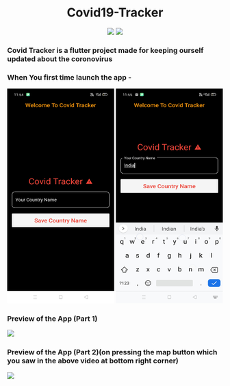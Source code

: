 
<div align="center">

# Covid19-Tracker
[![](https://img.shields.io/badge/Made_with-Flutter-red?style=for-the-badge&logo=flutter)](https://flutter.dev/)
[![](https://img.shields.io/badge/IDE-Visual_Studio_Code-red?style=for-the-badge&logo=visual-studio-code)](https://code.visualstudio.com/  "Visual Studio Code")
</div>

### Covid Tracker is a flutter project made for keeping ourself updated about the coronovirus



### When You first time launch the app - 
<img src="images/part2.jpg" alt="" width="250" height="500">
<img src="images/part1.jpg" alt="" width="250" height="500">

### Preview of the App (Part 1)

![](https://media.giphy.com/media/cLSeKBOdpAn13SMD89/giphy.gif)

### Preview of the App (Part 2)(on pressing the map button which you saw in the above video at bottom right corner)

![](https://media.giphy.com/media/iF6T7ZGpZbg46ZEfJ0/giphy.gif)
